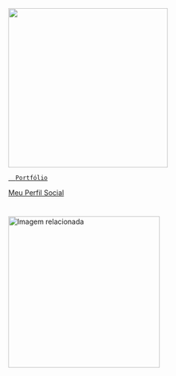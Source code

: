 
<html>
<head>
  
<a href="https://www.linkedin.com/in/clevertonkley//" title="Photo Editing">
<img border="0" data-original-height="281" data-original-width="281" height="320" src="https://1.bp.blogspot.com/-Hkc0p45h4OA/W1nKJiMqksI/AAAAAAAAElY/S8wcr0wqooYqxOdOag25HVyxKdP3laTxgCLcBGAs/s320/bloggif_5b59c773651dc.gif" width="320">

<body>

      Portfólio
<p> Meu Perfil Social </p>
<img class="irc_mi" src="https://ctovision.com/wp-content/uploads/daftpunktocat-thomas.gif" onload="typeof google==='object'&amp;&amp;google.aft&amp;&amp;google.aft(this)" width="304" height="304" style="margin-top: 25px;" alt="Imagem relacionada">


</body>


